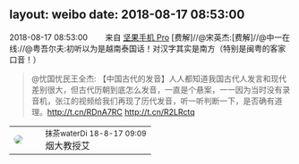 layout: weibo
date: 2018-08-17 08:53:00
---
<meta name="referrer" content="no-referrer" />

2018-08-17 08:53:00  &nbsp;&nbsp;&nbsp;&nbsp;&nbsp;&nbsp; 来自 <a href="http://app.weibo.com/t/feed/Z4AgP" rel="nofollow">坚果手机 Pro</a>
[费解]//@宋英杰:[费解]//@中一在线://@粤吾尔夫:初听以为是越南泰国话！对汉字其实是南方（特别是闽粤的客家口音！）
>  @忧国忧民王全杰: 【中国古代的发音】人人都知道我国古代人发言和现代差别很大，但古代历朝到底怎么发音，一直是个悬案，一一因为当时没有录音机，张江的视频给我们再现了历代发音，听一听判断一下，是否确有道理。http://t.cn/RDnA7RC http://t.cn/R2LRctq ​​​

<table style="width: 100%;">
  <tr>
    <td style="width: 40px;"><img style="border-radius:50%" src="https://tva4.sinaimg.cn/crop.7.0.735.735.50/69913cd7jw8f7htri4j2qj20ku0kfmxx.jpg?KID=imgbed,tva&Expires=1624466412&ssig=GpfQn8axg9"></td>
    <td colspan="2"><small>抹茶waterDi 18-8-17 09:09</small><br/>烟大教授艾</td>
  </tr>
</table>
